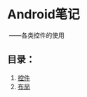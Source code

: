 # Android笔记

​				——各类控件的使用

## 目录：

1. [控件](各类控件用法及布局/各类控件用法及布局-控件目录.html)
2. [布局](各类控件用法及布局/各类控件用法及布局-布局目录.html)